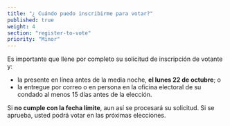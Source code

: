 ```yaml
---
title: "¿ Cuándo puedo inscribirme para votar?"
published: true
weight: 4
section: "register-to-vote"
priority: "Minor"
---
```


Es importante que llene por completo su solicitud de inscripción de votante y:  
- la presente en línea antes de la media noche, **el lunes 22 de octubre**; o  
- la entregue por correo o en persona en la oficina electoral de su condado al menos 15 días antes de la elección.  

Si **no cumple con la fecha límite**, aun así se procesará su solicitud.  Si se aprueba, usted podrá votar en las próximas elecciones.
